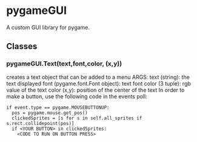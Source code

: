 # pygameGUI
A custom GUI library for pygame.

## Classes

### pygameGUI.Text(text,font,color, (x,y))
creates a text object that can be added to a menu
ARGS:
  text (string): the text displayed
  font (pygame.font.Font object): text font
  color (3 tuple): rgb value of the text color
  (x,y): position of the center of the text
In order to make a button, use the following code in the events poll:
```
if event.type == pygame.MOUSEBUTTONUP:     
  pos = pygame.mouse.get_pos()     
  clickedSprites = [s for s in self.all_sprites if s.rect.collidepoint(pos)]    
  if <YOUR BUTTON> in clickedSprites:     
    <CODE TO RUN ON BUTTON PRESS>
```

